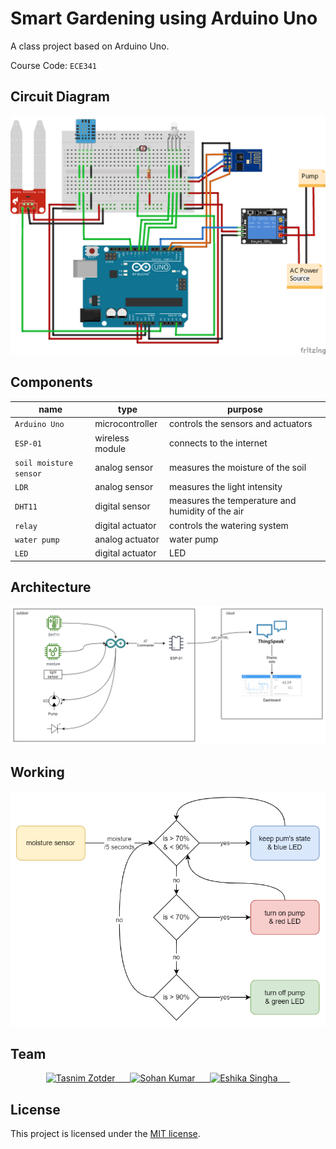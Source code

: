 # Smart Gardening using Arduino Uno

A class project based on Arduino Uno.

Course Code: `ECE341`

## Circuit Diagram

![circuit diagram](resources/bb_diagram.png)

## Components

| name | type | purpose |
|------|------|---------|
| `Arduino Uno` | microcontroller | controls the sensors and actuators |
| `ESP-01` | wireless module | connects to the internet |
| `soil moisture sensor` | analog sensor | measures the moisture of the soil |
| `LDR` | analog sensor | measures the light intensity |
| `DHT11` | digital sensor | measures the temperature and humidity of the air |
| `relay` | digital actuator | controls the watering system |
| `water pump` | analog actuator | water pump |
| `LED` | digital actuator | LED |

## Architecture

![architecture](resources/project-architecture.png)

## Working

![working](resources/working.png)

## Team

<p align="center">
    <a href="https://github.com/tasnimzotder">
        <img alt="Tasnim Zotder" src="https://github.com/tasnimzotder.png"  height="75"/>
        &nbsp&nbsp&nbsp&nbsp
    </a>
    <a href="https://github.com/kumarsohan524">
        <img alt="Sohan Kumar" src="https://github.com/kumarsohan524.png"  height="75"/>
        &nbsp&nbsp&nbsp&nbsp
    </a>
    <a href="https://github.com/Eshika234">
        <img alt="Eshika Singha" src="https://github.com/Eshika234.png"  height="75"/>
        &nbsp&nbsp&nbsp&nbsp
    </a>
<p>

## License

This project is licensed under the [MIT license](LICENSE).
